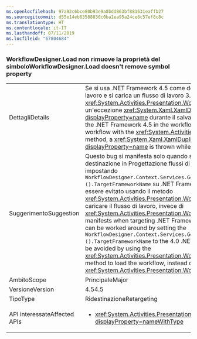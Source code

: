 ```yaml
---
ms.openlocfilehash: 97a92c6bce80b93e9a8bdd863bf881631eaffb27
ms.sourcegitcommit: d55e14eb63588830c0ba1ea95a24ce6c57ef8c8c
ms.translationtype: HT
ms.contentlocale: it-IT
ms.lasthandoff: 07/11/2019
ms.locfileid: "67804684"
---
```

### <a name="workflowdesignerload-doesnt-remove-symbol-property"></a><span data-ttu-id="39c55-101">WorkflowDesigner.Load non rimuove la proprietà del simbolo</span><span class="sxs-lookup"><span data-stu-id="39c55-101">WorkflowDesigner.Load doesn't remove symbol property</span></span>

|   |   |
|---|---|
|<span data-ttu-id="39c55-102">Dettagli</span><span class="sxs-lookup"><span data-stu-id="39c55-102">Details</span></span>|<span data-ttu-id="39c55-103">Se si usa .NET Framework 4.5 come destinazione in Progettazione flussi di lavoro e si carica un flusso di lavoro 3.5 riallocato con il metodo <xref:System.Activities.Presentation.WorkflowDesigner.Load>, viene generata un'eccezione <xref:System.Xaml.XamlDuplicateMemberException?displayProperty=name> durante il salvataggio del flusso di lavoro.</span><span class="sxs-lookup"><span data-stu-id="39c55-103">When targeting the .NET Framework 4.5 in the workflow designer, and loading a re-hosted 3.5 workflow with the <xref:System.Activities.Presentation.WorkflowDesigner.Load> method, a <xref:System.Xaml.XamlDuplicateMemberException?displayProperty=name> is thrown while saving the workflow.</span></span>|
|<span data-ttu-id="39c55-104">Suggerimento</span><span class="sxs-lookup"><span data-stu-id="39c55-104">Suggestion</span></span>|<span data-ttu-id="39c55-105">Questo bug si manifesta solo quando si seleziona .NET Framework 4.5 come destinazione in Progettazione flussi di lavoro, quindi è possibile evitarlo impostando <code>WorkflowDesigner.Context.Services.GetService&lt;DesignerConfigurationService&gt;().TargetFrameworkName</code> su .NET Framework 4.0. In alternativa il problema può essere evitato usando il metodo <xref:System.Activities.Presentation.WorkflowDesigner.Load(System.String)> per caricare il flusso di lavoro, invece di <xref:System.Activities.Presentation.WorkflowDesigner.Load>.</span><span class="sxs-lookup"><span data-stu-id="39c55-105">This bug only manifests when targeting .NET Framework 4.5 in the workflow designer, so it can be worked around by setting the <code>WorkflowDesigner.Context.Services.GetService&lt;DesignerConfigurationService&gt;().TargetFrameworkName</code> to the 4.0 .NET Framework.Alternatively, the issue may be avoided by using the <xref:System.Activities.Presentation.WorkflowDesigner.Load(System.String)> method to load the workflow, instead of <xref:System.Activities.Presentation.WorkflowDesigner.Load>.</span></span>|
|<span data-ttu-id="39c55-106">Ambito</span><span class="sxs-lookup"><span data-stu-id="39c55-106">Scope</span></span>|<span data-ttu-id="39c55-107">Principale</span><span class="sxs-lookup"><span data-stu-id="39c55-107">Major</span></span>|
|<span data-ttu-id="39c55-108">Versione</span><span class="sxs-lookup"><span data-stu-id="39c55-108">Version</span></span>|<span data-ttu-id="39c55-109">4.5</span><span class="sxs-lookup"><span data-stu-id="39c55-109">4.5</span></span>|
|<span data-ttu-id="39c55-110">Tipo</span><span class="sxs-lookup"><span data-stu-id="39c55-110">Type</span></span>|<span data-ttu-id="39c55-111">Ridestinazione</span><span class="sxs-lookup"><span data-stu-id="39c55-111">Retargeting</span></span>|
|<span data-ttu-id="39c55-112">API interessate</span><span class="sxs-lookup"><span data-stu-id="39c55-112">Affected APIs</span></span>|<ul><li><xref:System.Activities.Presentation.WorkflowDesigner.Load?displayProperty=nameWithType></li></ul>|

